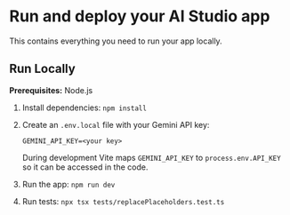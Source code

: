 # Run and deploy your AI Studio app

This contains everything you need to run your app locally.

## Run Locally

**Prerequisites:**  Node.js


1. Install dependencies:
   `npm install`
2. Create an `.env.local` file with your Gemini API key:

   ```env
   GEMINI_API_KEY=<your key>
   ```

   During development Vite maps `GEMINI_API_KEY` to `process.env.API_KEY` so it can be accessed in the code.
3. Run the app:
   `npm run dev`
4. Run tests:
   `npx tsx tests/replacePlaceholders.test.ts`
